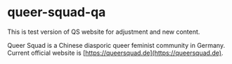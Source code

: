 # queer-squad-qa
This is test version of QS website for adjustment and new content.

Queer Squad is a Chinese diasporic queer feminist community in Germany.
Current official website is [https://queersquad.de](https://queersquad.de).
